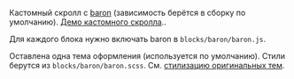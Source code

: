 Кастомный скролл c [baron](https://www.npmjs.com/package/baron) (зависимость берётся в сборку по умолчанию). [Демо кастомного скролла](http://diokuz.github.io/baron/)..

Для каждого блока нужно включать baron в `blocks/baron/baron.js`.

Оставлена одна тема оформления (используется по умолчанию). Стили берутся из `blocks/baron/baron.scss`. См. [стилизацию оригинальных тем](https://github.com/Diokuz/baron/blob/master/skins/styles.css).
